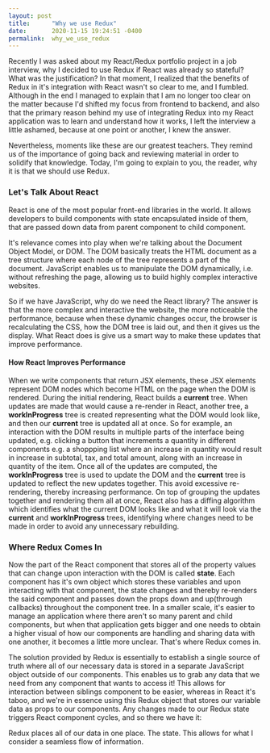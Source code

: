 ```yaml
---
layout: post
title:      "Why we use Redux"
date:       2020-11-15 19:24:51 -0400
permalink:  why_we_use_redux
---
```


Recently I was asked about my React/Redux portfolio project in a job interview, why I decided to use Redux if React was already so stateful? What was the justification? In that moment, I realized that the benefits of Redux in it's integration with React wasn't so clear to me, and I fumbled. Although in the end I managed to explain that I am no longer too clear on the matter because I'd shifted my focus from frontend to backend, and also that the primary reason behind my use of integrating Redux into my React application was to learn and understand how it works, I left the interview a little ashamed, because at one point or another, I knew the answer.

Nevertheless, moments like these are our greatest teachers. They remind us of the importance of going back and reviewing material in order to solidify that knowledge. Today, I'm going to explain to you, the reader, why it is that we should use Redux.

### Let's Talk About React

React is one of the most popular front-end libraries in the world. It allows developers to build components with state encapsulated inside of them, that are passed down data from parent component to child component.

It's relevance comes into play when we're talking about the Document Object Model, or DOM. The DOM basically treats the HTML document as a tree structure where each node of the tree represents a part of the document. JavaScript enables us to manipulate the DOM dynamically, i.e. without refreshing the page, allowing us to build highly complex interactive websites.

So if we have JavaScript, why do we need the React library? The answer is that the more complex and interactive the website, the more noticeable the performance, because when these dynamic changes occur, the browser is recalculating the CSS, how the DOM tree is laid out, and then it gives us the display. What React does is give us a smart way to make these updates that improve performance.

#### How React Improves Performance

When we write components that return JSX elements, these JSX elements represent DOM nodes which become HTML on the page when the DOM is rendered. During the initial rendering, React builds a <strong>current</strong> tree. When updates are made that would cause a re-render in React, another tree, a <strong>workInProgress</strong> tree is created representing what the DOM would look like, and then our <strong>current</strong> tree is updated all at once. So for example, an interaction with the DOM results in multiple parts of the interface being updated, e.g. clicking a button that increments a quantity in different components e.g. a shoppping list where an increase in quantity would result in increase in subtotal, tax, and total amount, along with an increase in quantity of the item. Once all of the updates are computed, the <strong>workInProgress</strong> tree is used to update the DOM and the <strong>current</strong> tree is updated to reflect the new updates together. This avoid excessive re-rendering, thereby increasing performance. On top of grouping the updates together and rendering them all at once, React also has a diffing algorithm which identifies what the current DOM looks like and what it will look via the <strong>current</strong> and <strong>workInProgress</strong> trees, identifying where changes need to be made in order to avoid any unnecessary rebuilding.

### Where Redux Comes In

Now the part of the React component that stores all of the property values that can change upon interaction with the DOM is called <strong>state</strong>. Each component has it's own object which stores these variables and upon interacting with that component, the state changes and thereby re-renders the said component and passes down the props down and up(through callbacks) throughout the component tree. In a smaller scale, it's easier to manage an application where there aren't so many parent and child components, but when that application gets bigger and one needs to obtain a higher visual of how our components are handling and sharing data with one another, it becomes a little more unclear. That's where Redux comes in.

The solution provided by Redux is essentially to establish a single source of truth where all of our necessary data is stored in a separate JavaScript object outside of our components. This enables us to grab any data that we need from any component that wants to access it! This allows for interaction between siblings component to be easier, whereas in React it's taboo, and we're in essence using this Redux object that stores our variable data as props to our components. Any changes made to our Redux state triggers React component cycles, and so there we have it:

Redux places all of our data in one place. The state. This allows for what I consider a seamless flow of information.